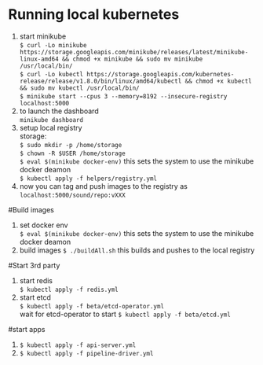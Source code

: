 # Running local kubernetes

1. start minikube  
`$ curl -Lo minikube https://storage.googleapis.com/minikube/releases/latest/minikube-linux-amd64 && chmod +x minikube && sudo mv minikube /usr/local/bin/`  
`$ curl -Lo kubectl https://storage.googleapis.com/kubernetes-release/release/v1.8.0/bin/linux/amd64/kubectl && chmod +x kubectl && sudo mv kubectl /usr/local/bin/`  
`$ minikube start --cpus 3 --memory=8192 --insecure-registry localhost:5000`
2. to launch the dashboard  
`minikube dashboard`
3. setup local registry  
storage:  
`$ sudo mkdir -p /home/storage`  
`$ chown -R $USER /home/storage`  
`$ eval $(minikube docker-env)` this sets the system to use the minikube docker deamon  
`$ kubectl apply -f helpers/registry.yml`
4. now you can tag and push images to the registry as `localhost:5000/sound/repo:vXXX`  

#Build images
1. set docker env  
`$ eval $(minikube docker-env)` this sets the system to use the minikube docker deamon  
2. build images
`$ ./buildAll.sh` this builds and pushes to the local registry

#Start 3rd party 
1. start redis  
`$ kubectl apply -f redis.yml`
2. start etcd   
`$ kubectl apply -f beta/etcd-operator.yml`  
wait for etcd-operator to start
`$ kubectl apply -f beta/etcd.yml`

#start apps
1. `$ kubectl apply -f api-server.yml`
2. `$ kubectl apply -f pipeline-driver.yml`
